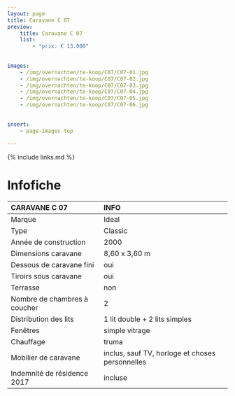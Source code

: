 ```yaml
---
layout: page
title: Caravane C 07
preview: 
    title: Caravane C 07
    list:
        - "prix: € 13.000"
        
        
images:
    - /img/overnachten/te-koop/C07/C07-01.jpg
    - /img/overnachten/te-koop/C07/C07-02.jpg
    - /img/overnachten/te-koop/C07/C07-03.jpg
    - /img/overnachten/te-koop/C07/C07-04.jpg
    - /img/overnachten/te-koop/C07/C07-05.jpg
    - /img/overnachten/te-koop/C07/C07-06.jpg
    
    
insert:
    - page-images-top
    
---
```


{% include links.md %}



# Infofiche 

CARAVANE C 07               | INFO        | 
:---------------------------|:------------|
Marque                      |Ideal  
Type                        |Classic
Année de construction       |2000
Dimensions caravane         |8,60 x 3,60 m
Dessous de caravane fini    |oui
Tiroirs sous caravane       |oui
Terrasse                    |non
Nombre de chambres à coucher|2
Distribution des lits       |1 lit double + 2 lits simples
Fenêtres                    |simple vitrage
Chauffage                   |truma
Mobilier de caravane        |inclus, sauf TV, horloge et choses personnelles
Indemnité de résidence 2017 |incluse